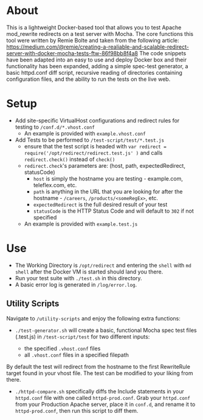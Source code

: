 About
======

This is a lightweight Docker-based tool that allows you to test Apache mod_rewrite redirects on a test server with Mocha. The core functions this tool were written by Remie Bolte and taken from the following article: https://medium.com/@remie/creating-a-realiable-and-scalable-redirect-server-with-docker-mocha-tests-ftw-86f98bb8f4a8
The code snippets have been adapted into an easy to use and deploy Docker box and their functionality has been expanded, adding a simple spec-test generator, a basic httpd.conf diff script, recursive reading of directories containing configuration files, and the ability to run the tests on the live web.



Setup
======

- Add site-specific VirtualHost configurations and redirect rules for testing to `/conf.d/*.vhost.conf`
    - An example is provided with `example.vhost.conf`
- Add Tests to be performed to `/test-script/test/*.test.js`
    - ensure that the test script is headed with `var redirect = require('/opt/redirect/redirect.test.js' )` and calls `redirect.check()` instead of `check()`
    - `redirect.check`'s parameters are: (host, path, expectedRedirect, statusCode)
        - `host` is simply the hostname you are testing - example.com, teleflex.com, etc.
        - `path` is anything in the URL that you are looking for after the hostname - `/careers`, `/products/<someRegEx>`, etc.
        - `expectedRedirect` is the full desired result of your test
        - `statusCode` is the HTTP Status Code and will default to `302` if not specified
    - An example is provided with `example.test.js`

Use
======

- The Working Directory is `/opt/redirect` and entering the `shell` with `md shell` after the Docker VM is started should land you there.
- Run your test suite with `./test.sh` in this directory.
- A basic error log is generated in `/log/error.log`.

Utility Scripts
---------------

Navigate to `/utility-scripts` and enjoy the following extra functions:

- `./test-generator.sh` will create a basic, functional Mocha spec test files (.test.js) in `/test-script/test` for two different inputs:

	- the specified `.vhost.conf` files
	- all `.vhost.conf` files in a specified filepath

By default the test will redirect from the hostname to the first RewriteRule target found in your vhost file. The test can be modified to your liking from there.

- `./httpd-compare.sh` specifically diffs the Include statements in your `httpd.conf` file with one called `httpd-prod.conf`. Grab your `httpd.conf` from your Production Apache server, place it in `conf.d`, and rename it to `httpd-prod.conf`, then run this script to diff them.
